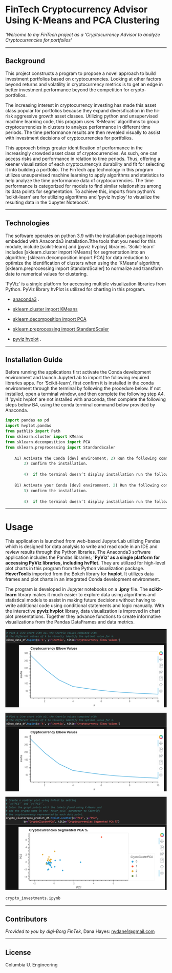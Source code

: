 # FinTech Cryptocurrency Advisor Using K-Means and PCA Clustering

*'Welcome to my FinTech project as a 'Cryptocurrency Advisor to analyze Cryptocurrencies for portfolios'*

---

## Background
This project constructs a program to propose a novel approach to build investment portfolios based on cryptocurrencies. Looking at other factors beyond returns and volatility in cryptocurrency metrics is to get an edge in better investment performance beyond the competition for crypto-portfolios. 

The increasing interest in cryptocurrency investing has made this asset class popular for portfolios because they expand diversification in the hi-risk aggressive growth asset classes. Utilizing python and unsupervised machine learning code, this program uses ‘K-Means’ algorithms to group cryptocurrencies in clusters to analyze performance in different time periods. The time performance results are then revealed visually to assist with investment decisions of cryptocurrencies for portfolios.

This approach brings greater identification of performance in the increasingly crowded asset class of cryptocurrencies.  As such, one can access risks and performance in relation to time periods. Thus, offering a keener visualization of each cryptocurrency’s durability and fit for selecting it into building a portfolio. 
The FinTech app technology in this program utilizes unsupervised machine learning to apply algorithms and statistics to help analyze the time performance data of cryptocurrencies. The time performance is categorized for models to find similar relationships among its data points for segmentation. To achieve this, imports from python’s ‘scikit-learn’ are for utilizing algorithms and ‘pyviz hvploy’ to visualize the resulting data in the ‘Jupyter Notebook’.  

---

## Technologies

The software operates on python 3.9 with the installation package imports embedded with Anaconda3 installation.Tthe tools that you need for this module, include [scikit-learn] and [pyviz hvploy] libraries. ‘Scikit-learn’ includes [sklearn.cluster import KMeans] for segmentation into an algorithm;   [sklearn.decomposition import PCA] for data reduction to optimize the identification of clusters when using the ‘KMeans’ algorithm; [sklearn.preprocessing import StandardScaler] to normalize and transform date to numerical values for clustering.

'PyViz' is a single platform for accessing multiple visualization libraries from Python. PyViz library hvPlot is utilized for charting in this program. 

* [anaconda3](https://docs.anaconda.com/anaconda/install/windows/e) . 

* [sklearn.cluster import KMeans](https://scikit-learn.org/stable/modules/clustering.html#k-means) 

* [sklearn.decomposition import PCA](https://scikit-learn.org/stable/modules/unsupervised_reduction.html#pca-principal-component-analysis) 

* [sklearn.preprocessing import StandardScaler](https://scikit-learn.org/stable/modules/generated/sklearn.preprocessing.StandardScaler.html)

* [pyviz hvplot](https://hvplot.holoviz.org/index.html#) .

---

## Installation Guide

Before running the applications first activate the Conda development environment and launch JupyterLab to import the following required libraries apps. For ‘Scikit-learn’, first confirm it is installed in the conda environment through the terminal by following the procedure below. If not installed, open a terminal window, and then complete the following step A4. If ‘pyviz hvplot’ are not installed with anaconda, then complete the following steps below B4, using the conda terminal command below provided by Anaconda.

```python libraries
import pandas as pd
import hvplot.pandas 
from pathlib import Path
from sklearn.cluster import KMeans
from sklearn.decomposition import PCA
from sklearn.preprocessing import StandardScaler  

    A1) Activate the Conda [dev] environment; 2) Run the following command: [conda list scikit-learn];
        3) confirm the installation. 

        4)	if the terminal doesn’t display installation run the following [pip install -u scikit-learn] 

    B1) Activate your Conda [dev] environment. 2) Run the following command: [conda list hvplot]; 
        3) confirm the installation. 

        4)	if the terminal doesn’t display installation run the following [pip install -c pyviz hvplot] 


```

---
# Usage

This application is launched from web-based JupyterLab utilizing Pandas which is designed for data analysis to write and read code in an IDE and review results through the Python libraries. The Anaconda3 software application includes the Pandas libraries; **'PyViz' as a single platform for accessing PyViz libraries, including hvPlot.** They are utilized for high-level plot charts in this program from the Python visualization package. **HoverTool**is imported from the Bokeh library for **hvplot**. It utilizes data frames and plot charts in an integrated Conda development environment. 

The program is developed in Jupyter notebooks on a **.ipny** file. The **scikit-learn** library makes it much easier to explore data using algorithms and statistical models to assist in making future decisions without having to write additional code using conditional statements and logic manually. With the interactive **pyviz hvplot** library,  data visualization is improved in chart plot presentations. Together they advance functions to create informative visualizations from the Pandas DataFrames and data metrics. 

![Cryptocurrency Percentage Change](Images/M10Chlg-KMeans_ElbowChart_2022-05-24.png) 

![K-Means Elbow Chart](Images/M10Chlg-KMeans_ElbowChart_2022-05-24.png) 

![PCA Scatter Chart](Images/M10Chlg-PCA_ScttrChrt_2022-05-24.png)


```python
crypto_investments.ipynb
```
 

---

## Contributors

*Provided to you by digi-Borg FinTek*, 
Dana Hayes: nydane1@gmail.com

---

## License

Columbia U. Engineering



